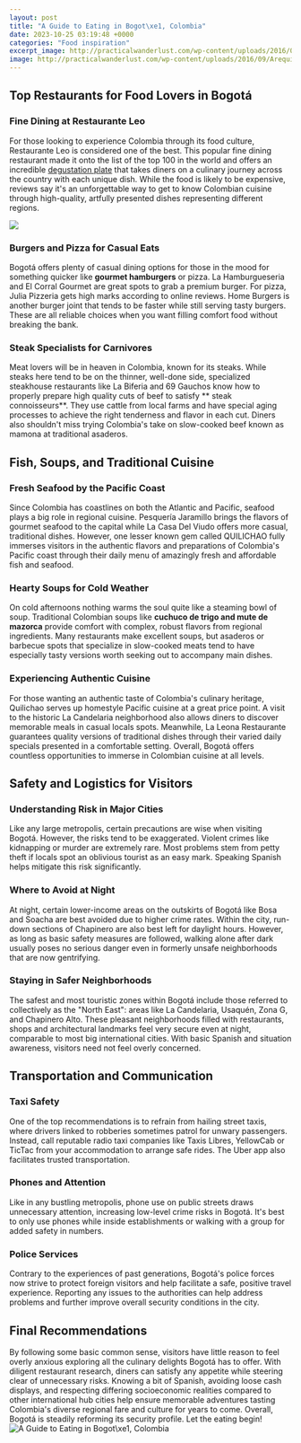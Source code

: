 ```yaml
---
layout: post
title: "A Guide to Eating in Bogot\xe1, Colombia"
date: 2023-10-25 03:19:48 +0000
categories: "Food inspiration"
excerpt_image: http://practicalwanderlust.com/wp-content/uploads/2016/09/Arequipa-Caramel-Coconut-Street-Food-in-Bogota-Colombia.jpg?x18308
image: http://practicalwanderlust.com/wp-content/uploads/2016/09/Arequipa-Caramel-Coconut-Street-Food-in-Bogota-Colombia.jpg?x18308
---
```


## **Top Restaurants for Food Lovers in Bogotá**
### Fine Dining at Restaurante Leo
For those looking to experience Colombia through its food culture, Restaurante Leo is considered one of the best. This popular fine dining restaurant made it onto the list of the top 100 in the world and offers an incredible [degustation plate](https://travelokla.github.io/2024-01-07-conseils-pour-un-voyage-au-qatar/) that takes diners on a culinary journey across the country with each unique dish. While the food is likely to be expensive, reviews say it's an unforgettable way to get to know Colombian cuisine through high-quality, artfully presented dishes representing different regions.

![](https://i.pinimg.com/originals/0b/26/dc/0b26dc7918433f8d33bc8b5050000a31.png)
### Burgers and Pizza for Casual Eats
Bogotá offers plenty of casual dining options for those in the mood for something quicker like **gourmet hamburgers** or pizza. La Hamburgueseria and El Corral Gourmet are great spots to grab a premium burger. For pizza, Julia Pizzeria gets high marks according to online reviews. Home Burgers is another burger joint that tends to be faster while still serving tasty burgers. These are all reliable choices when you want filling comfort food without breaking the bank.
### Steak Specialists for Carnivores
Meat lovers will be in heaven in Colombia, known for its steaks. While steaks here tend to be on the thinner, well-done side, specialized steakhouse restaurants like La Biferia and 69 Gauchos know how to properly prepare high quality cuts of beef to satisfy ** steak connoisseurs**. They use cattle from local farms and have special aging processes to achieve the right tenderness and flavor in each cut. Diners also shouldn't miss trying Colombia's take on slow-cooked beef known as mamona at traditional asaderos.
## **Fish, Soups, and Traditional Cuisine** 
### Fresh Seafood by the Pacific Coast
Since Colombia has coastlines on both the Atlantic and Pacific, seafood plays a big role in regional cuisine. Pesquería Jaramillo brings the flavors of gourmet seafood to the capital while La Casa Del Viudo offers more casual, traditional dishes. However, one lesser known gem called QUILICHAO fully immerses visitors in the authentic flavors and preparations of Colombia's Pacific coast through their daily menu of amazingly fresh and affordable fish and seafood.
### Hearty Soups for Cold Weather
On cold afternoons nothing warms the soul quite like a steaming bowl of soup. Traditional Colombian soups like **cuchuco de trigo and mute de mazorca** provide comfort with complex, robust flavors from regional ingredients. Many restaurants make excellent soups, but asaderos or barbecue spots that specialize in slow-cooked meats tend to have especially tasty versions worth seeking out to accompany main dishes. 
### Experiencing Authentic Cuisine
For those wanting an authentic taste of Colombia's culinary heritage, Quilichao serves up homestyle Pacific cuisine at a great price point. A visit to the historic La Candelaria neighborhood also allows diners to discover memorable meals in casual locals spots. Meanwhile, La Leona Restaurante guarantees quality versions of traditional dishes through their varied daily specials presented in a comfortable setting. Overall, Bogotá offers countless opportunities to immerse in Colombian cuisine at all levels.
## **Safety and Logistics for Visitors**
### Understanding Risk in Major Cities
Like any large metropolis, certain precautions are wise when visiting Bogotá. However, the risks tend to be exaggerated. Violent crimes like kidnapping or murder are extremely rare. Most problems stem from petty theft if locals spot an oblivious tourist as an easy mark. Speaking Spanish helps mitigate this risk significantly.
### Where to Avoid at Night
At night, certain lower-income areas on the outskirts of Bogotá like Bosa and Soacha are best avoided due to higher crime rates. Within the city, run-down sections of Chapinero are also best left for daylight hours. However, as long as basic safety measures are followed, walking alone after dark usually poses no serious danger even in formerly unsafe neighborhoods that are now gentrifying. 
### Staying in Safer Neighborhoods 
The safest and most touristic zones within Bogotá include those referred to collectively as the "North East": areas like La Candelaria, Usaquén, Zona G, and Chapinero Alto. These pleasant neighborhoods filled with restaurants, shops and architectural landmarks feel very secure even at night, comparable to most big international cities. With basic Spanish and situation awareness, visitors need not feel overly concerned.
## **Transportation and Communication**
### Taxi Safety 
One of the top recommendations is to refrain from hailing street taxis, where drivers linked to robberies sometimes patrol for unwary passengers. Instead, call reputable radio taxi companies like Taxis Libres, YellowCab or TicTac from your accommodation to arrange safe rides. The Uber app also facilitates trusted transportation.
### Phones and Attention
Like in any bustling metropolis, phone use on public streets draws unnecessary attention, increasing low-level crime risks in Bogotá. It's best to only use phones while inside establishments or walking with a group for added safety in numbers.
### Police Services 
Contrary to the experiences of past generations, Bogotá's police forces now strive to protect foreign visitors and help facilitate a safe, positive travel experience. Reporting any issues to the authorities can help address problems and further improve overall security conditions in the city.
## **Final Recommendations** 
By following some basic common sense, visitors have little reason to feel overly anxious exploring all the culinary delights Bogotá has to offer. With diligent restaurant research, diners can satisfy any appetite while steering clear of unnecessary risks. Knowing a bit of Spanish, avoiding loose cash displays, and respecting differing socioeconomic realities compared to other international hub cities help ensure memorable adventures tasting Colombia's diverse regional fare and culture for years to come. Overall, Bogotá is steadily reforming its security profile. Let the eating begin!
![A Guide to Eating in Bogot\xe1, Colombia](http://practicalwanderlust.com/wp-content/uploads/2016/09/Arequipa-Caramel-Coconut-Street-Food-in-Bogota-Colombia.jpg?x18308)